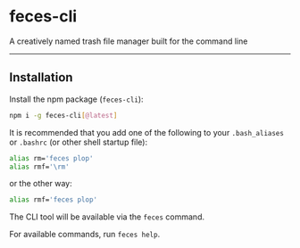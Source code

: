 # feces-cli

A creatively named trash file manager built for the command line

---

## Installation

Install the npm package (`feces-cli`):

```bash
npm i -g feces-cli[@latest]
```

It is recommended that you add one of the following to your `.bash_aliases` or `.bashrc` (or other shell startup file):

```bash
alias rm='feces plop'
alias rmf='\rm'
```

or the other way:

```bash
alias rmf='feces plop'
```

The CLI tool will be available via the `feces` command.

For available commands, run `feces help`.

